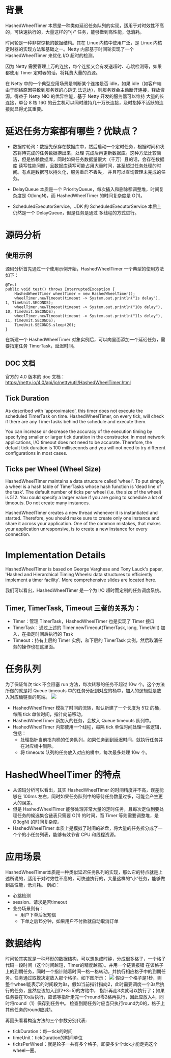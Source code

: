 # 背景
HashedWheelTimer 本质是一种类似延迟任务队列的实现，适用于对时效性不高的，可快速执行的，大量这样的“小”
任务，能够做到高性能，低消耗。

时间轮是一种非常惊艳的数据结构。其在 Linux 内核中使用广泛，是 Linux 内核定时器的实现方法和基础之一。Netty
内部基于时间轮实现了一个 HashedWheelTimer 来优化 I/O 超时的检测。

因为 Netty 需要管理上万的连接，每个连接又会有发送超时、心跳检测等，如果都使用 Timer 定时器的话，将耗费大量的资源。

在 Netty 中的一个典型应用场景是判断某个连接是否 idle，如果 idle（如客户端由于网络原因导致到服务器的心跳无
法送达），则服务器会主动断开连接，释放资源。得益于 Netty NIO 的优异性能，基于 Netty 开发的服务器可以维持
大量的长连接，单台 8 核 16G 的云主机可以同时维持几十万长连接，及时掐掉不活跃的连接就显得尤其重要。

# 延迟任务方案都有哪些？优缺点？
* 数据库轮询：数据先保存在数据库中，然后启动一个定时任务，根据时间和状态将待完成的任务数据捞出来，处理
完成后再更新数据库。这种方法比较简洁，但是依赖数据库，同时如果任务数据量很大（千万）且的话，会存在数据库
读写性能问题，且数据库读写可能占用大量时间，甚至超过任务处理的时间。有点是数据可以持久化，服务重启不丢失，
并且可以查询管理未完成的任务。

* DelayQueue 本质是一个 PriorityQueue，每次插入和删除都调整堆，时间复杂度是 O(longN)，而 HashedWheelTimer
的时间复杂度是 O(1)。

* ScheduledExecutorService，JDK 的 ScheduledExecutorService 本质上仍然是一个 DelayQueue，但是任务是通过
多线程的方式进行。

# 源码分析
## 使用示例
源码分析首先通过一个使用示例开始，HashedWheelTimer 一个典型的使用方法如下：
```
@Test
public void test() throws InterruptedException {
    HashedWheelTimer wheelTimer = new HashedWheelTimer();
    wheelTimer.newTimeout(timeout -> System.out.println("1s delay"), 1, TimeUnit.SECONDS);
    wheelTimer.newTimeout(timeout -> System.out.println("10s delay"), 10, TimeUnit.SECONDS);
    wheelTimer.newTimeout(timeout -> System.out.println("11s delay"), 11, TimeUnit.SECONDS);
    TimeUnit.SECONDS.sleep(20);
}
```
在新建一个 HashedWheelTimer 对象实例后，可以向里面添加一个延迟任务，需要指定任务 TimerTask，延迟时间。

## DOC 文档
官方的 4.0 版本的 doc 文档：https://netty.io/4.0/api/io/netty/util/HashedWheelTimer.html

## Tick Duration
As described with 'approximated', this timer does not execute the scheduled TimerTask on time. HashedWheelTimer, on every tick, will check if there are any TimerTasks behind the schedule and execute them.

You can increase or decrease the accuracy of the execution timing by specifying smaller or larger tick duration in the constructor. In most network applications, I/O timeout does not need to be accurate. Therefore, the default tick duration is 100 milliseconds and you will not need to try different configurations in most cases.

## Ticks per Wheel (Wheel Size)
HashedWheelTimer maintains a data structure called 'wheel'. To put simply, a wheel is a hash table of TimerTasks whose hash function is 'dead line of the task'. The default number of ticks per wheel (i.e. the size of the wheel) is 512. You could specify a larger value if you are going to schedule a lot of timeouts.
Do not create many instances.

HashedWheelTimer creates a new thread whenever it is instantiated and started. Therefore, you should make sure to create only one instance and share it across your application. One of the common mistakes, that makes your application unresponsive, is to create a new instance for every connection.

# Implementation Details
HashedWheelTimer is based on George Varghese and Tony Lauck's paper, 'Hashed and Hierarchical Timing Wheels: data structures to efficiently implement a timer facility'. More comprehensive slides are located here.

我们可以看出，HashedWheelTimer 是一个为 I/O 超时而定制的任务调度系统。

## Timer, TimerTask, Timeout 三者的关系为：
* Timer：管理 TimerTask，HashedWheelTimer 也是实现了 Timer 接口
* TimerTask：通过上述的 Timer.newTimeout(TimerTask, long, TimeUnit) 加入，在指定时间后执行的 Task
* Timeout：持有上层的 Timer 实例，和下层的 TimerTask 实例，然后取消任务的操作也在这里面。

# 任务队列
为了保证每次 tick 不会阻塞 run 方法，每次转移的任务不超过 10w 个。这个方法所做的就是将 Queue<HashedWheelTimeout> timeouts 中的任务分配到对应的桶中，加入的逻辑就是放入对应桶链表的尾端。
![](./assets/readme-1685336799600.png)
* HashedWheelTimer 模拟了时间的流转，默认新建了一个长度为 512 的桶，每隔 tick 单位时间，指针向前移动。
* HashedWheelTimer 新加入的任务，会放入 Queue<HashedWheelTimeout> timeouts 队列中。
* HashedWheelTimer 内部使用一个线程，每隔 tick 单位时间处理一些逻辑，包括：
  * 处理指针当前指向桶的任务队列，如果任务到到延迟时间，就执行任务并在对应桶中删除。
  * 将 timeouts 队列的任务放入对应的桶中，每次最多处理 10w 个。

# HashedWheelTimer 的特点

* 从源码分析可以看出，其实 HashedWheelTimer 的时间精度并不高，误差能够在 100ms 左右，同时如果任务队列中的等待任务数量过多，可能会产生更大的误差。
* 但是 HashedWheelTimer 能够处理非常大量的定时任务，且每次定位到要处理任务的候选集合链表只需要 O(1) 的时间，而 Timer 等则需要调整堆，是 O(logN) 的时间复杂度。
* HashedWheelTimer 本质上是模拟了时间的轮盘，将大量的任务拆分成了一个个的小任务列表，能够有效节省 CPU 和线程资源。

# 应用场景

HashedWheelTimer本质是一种类似延迟任务队列的实现，那么它的特点就是上述所说的，适用于对时效性不高的，可快速执行的，大量这样的“小”任务，能够做到高性能，低消耗。
例如：
* 心跳检测
* session、请求是否timeout
* 业务场景则有：
  * 用户下单后发短信
  * 下单之后15分钟，如果用户不付款就自动取消订单

# 数据结构
时间轮其实就是一种环形的数据结构，可以想象成时钟，分成很多格子，一个格子代码一段时间（这个时间越短，Timer的精度越高）。并用一个链表报错
在该格子上的到期任务，同时一个指针随着时间一格一格转动，并执行相应格子中的到期任务。任务通过取摸决定放入那个格子。如下图所示：
![](./assets/readme-1685339052438.png)
假设一个格子是1秒，则整个wheel能表示的时间段为8s，假如当前指针指向2，此时需要调度一个3s后执行的任务，显然应该加入到(2+3=5)的方格中，
指针再走3次就可以执行了；如果任务要在10s后执行，应该等指针走完一个round零2格再执行，因此应放入4，同时将round（1）保存到任务中。
检查到期任务时应当只执行round为0的，格子上其他任务的round应减1。

再回头看看构造方法的三个参数分别代表:
* tickDuration：每一tick的时间
* timeUnit：tickDuration的时间单位 
* ticksPerWheel：就是轮子一共有多个格子，即要多少个tick才能走完这个wheel一圈。
